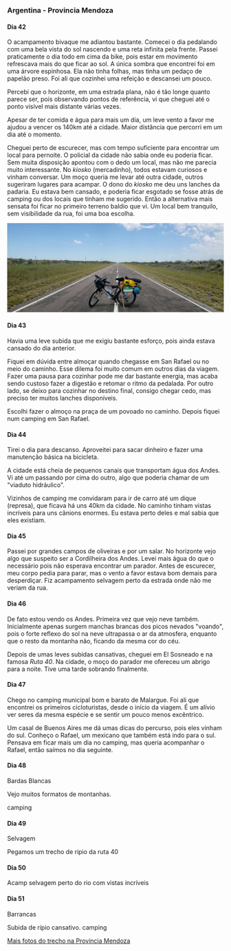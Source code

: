 ### Argentina - Provincia Mendoza

#### Dia 42

O acampamento bivaque me adiantou bastante.
Comecei o dia pedalando com uma bela vista do sol nascendo e uma reta infinita pela frente.
Passei praticamente o dia todo em cima da bike, pois estar em movimento refrescava mais do que ficar ao sol.
A única sombra que encontrei foi em uma árvore espinhosa.
Ela não tinha folhas, mas tinha um pedaço de papelão preso.
Foi ali que cozinhei uma refeição e descansei um pouco.

Percebi que o horizonte, em uma estrada plana, não é tão longe quanto parece ser, pois observando pontos de referência, vi que cheguei até o ponto visível mais distante várias vezes.

Apesar de ter comida e água para mais um dia, um leve vento a favor me ajudou a vencer os 140km até a cidade.
Maior distância que percorri em um dia até o momento.

Cheguei perto de escurecer, mas com tempo suficiente para encontrar um local para pernoite.
O policial da cidade não sabia onde eu poderia ficar.
Sem muita disposição apontou com o dedo um local, mas não me parecia muito interessante.
No *kiosko* (mercadinho), todos estavam curiosos e vinham conversar.
Um moço queria me levar até outra cidade, outros sugeriram lugares para acampar.
O dono do *kiosko* me deu uns lanches da padaria.
Eu estava bem cansado, e poderia ficar esgotado se fosse atrás de camping ou dos locais que tinham me sugerido.
Então a alternativa mais sensata foi ficar no primeiro terreno baldio que vi.
Um local bem tranquilo, sem visibilidade da rua, foi uma boa escolha.

![mendoza reta infinita](./assets/images/mendoza-reta.jpg)

#### Dia 43

Havia uma leve subida que me exigiu bastante esforço, pois ainda estava cansado do dia anterior.

Fiquei em dúvida entre almoçar quando chegasse em San Rafael ou no meio do caminho.
Esse dilema foi muito comum em outros dias da viagem.
Fazer uma pausa para cozinhar pode me dar bastante energia, mas acaba sendo custoso fazer a digestão e retomar o ritmo da pedalada.
Por outro lado, se deixo para cozinhar no destino final, consigo chegar cedo, mas preciso ter muitos lanches disponíveis.

Escolhi fazer o almoço na praça de um povoado no caminho. Depois fiquei num camping em San Rafael.


#### Dia 44

Tirei o dia para descanso. 
Aproveitei para sacar dinheiro e fazer uma manutenção básica na bicicleta.

A cidade está cheia de pequenos canais que transportam água dos Andes.
Vi até um passando por cima do outro, algo que poderia chamar de um "viaduto hidráulico".

Vizinhos de camping me convidaram para ir de carro até um dique (represa), que ficava há uns 40km da cidade.
No caminho tinham vistas incríveis para uns cânions enormes.
Eu estava perto deles e mal sabia que eles existiam.

#### Dia 45 

Passei por grandes campos de oliveiras e por um salar.
No horizonte vejo algo que suspeito ser a Cordilheira dos Andes.
Levei mais água do que o necessário pois não esperava encontrar um parador.
Antes de escurecer, meu corpo pedia para parar, mas o vento a favor estava bom demais para desperdiçar.
Fiz acampamento selvagem perto da estrada onde não me veriam da rua.

#### Dia 46

De fato estou vendo os Andes.
Primeira vez que vejo neve também. 
Inicialmente apenas surgem manchas brancas dos picos nevados "voando", pois o forte reflexo do sol na neve ultrapassa o ar da atmosfera, enquanto que o resto da montanha não, ficando da mesma cor do céu.

Depois de umas leves subidas cansativas, cheguei em El Sosneado e na famosa *Ruta 40*.
Na cidade, o moço do parador me ofereceu um abrigo para a noite.
Tive uma tarde sobrando finalmente.

#### Dia 47

Chego no camping municipal bom e barato de Malargue.
Foi ali que encontrei os primeiros cicloturistas, desde o início da viagem.
É um alívio ver seres da mesma espécie e se sentir um pouco menos excêntrico.

Um casal de Buenos Aires me dá umas dicas do percurso, pois eles vinham do sul.
Conheço o Rafael, um mexicano que também está indo para o sul.
Pensava em ficar mais um dia no camping, mas queria acompanhar o Rafael, então saímos no dia seguinte.

#### Dia 48

Bardas Blancas

Vejo muitos formatos de montanhas.

camping

#### Dia 49

Selvagem

Pegamos um trecho de ripio da ruta 40

#### Dia 50

Acamp selvagem perto do rio com vistas incríveis

#### Dia 51

Barrancas

Subida de rípio cansativo. camping



[Mais fotos do trecho na Provincia Mendoza](https://photos.app.goo.gl/yRDItg28sKcZe5kB3)

